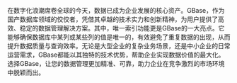 在数字化浪潮席卷全球的今天，数据已成为企业发展的核心资产。GBase，作为国产数据库领域的佼佼者，凭借其卓越的技术实力和创新精神，为用户提供了高效、稳定的数据管理解决方案。其中，唯一索引功能更是GBase的一大亮点。它能够确保数据库中某列或某些列的值是唯一的，有效避免了重复数据的出现，从而提升数据质量与查询效率。无论是大型企业的复杂业务场景，还是中小企业的日常运营需求，GBase都能以其独特的技术优势，帮助企业实现数据价值的最大化。选择GBase，让您的数据管理更加精准、可靠，助力企业在竞争激烈的市场环境中脱颖而出。
